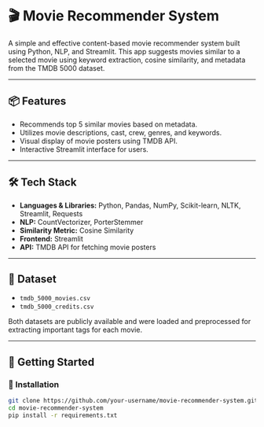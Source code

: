 # 🎬 Movie Recommender System

A simple and effective content-based movie recommender system built using Python, NLP, and Streamlit. This app suggests movies similar to a selected movie using keyword extraction, cosine similarity, and metadata from the TMDB 5000 dataset.

---

## 📦 Features

- Recommends top 5 similar movies based on metadata.
- Utilizes movie descriptions, cast, crew, genres, and keywords.
- Visual display of movie posters using TMDB API.
- Interactive Streamlit interface for users.

---

## 🛠️ Tech Stack

- **Languages & Libraries:** Python, Pandas, NumPy, Scikit-learn, NLTK, Streamlit, Requests
- **NLP:** CountVectorizer, PorterStemmer
- **Similarity Metric:** Cosine Similarity
- **Frontend:** Streamlit
- **API:** TMDB API for fetching movie posters

---

## 📂 Dataset

- `tmdb_5000_movies.csv`
- `tmdb_5000_credits.csv`

Both datasets are publicly available and were loaded and preprocessed for extracting important tags for each movie.

---

## 🚀 Getting Started

### 🔧 Installation

```bash
git clone https://github.com/your-username/movie-recommender-system.git
cd movie-recommender-system
pip install -r requirements.txt
